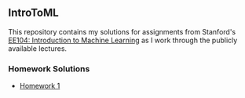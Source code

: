 ## IntroToML

This repository contains my solutions for assignments from Stanford's [EE104: Introduction to Machine Learning](ee104.stanford.edu) as I work through the publicly available lectures. 

### Homework Solutions

- [Homework 1](lhnguyen-vn/github.io/html/hw1.html)
